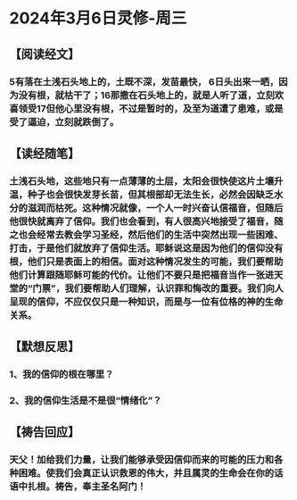 # 2024年3月6日灵修-周三

## 【阅读经文】

### 5有落在土浅石头地上的，土既不深，发苗最快， 6日头出来一晒，因为没有根，就枯干了；16那撒在石头地上的，就是人听了道，立刻欢喜领受17但他心里没有根，不过是暂时的，及至为道遭了患难，或是受了逼迫，立刻就跌倒了。

## 【读经随笔】

### 土浅石头地，这些地只有一点薄薄的土层，太阳会很快使这片土壤升温，种子也会很快发芽长苗，但其根部却无法生长，必然会因缺乏水分的滋润而枯死。这种情况就像，一个人一时兴奋认信福音，但随后他很快就离弃了信仰。我们也会看到，有人很高兴地接受了福音，随之也会经常去教会学习圣经，然后他们的生活中突然出现一些困难、打击，于是他们就放弃了信仰生活。耶稣说这是因为他们的信仰没有根，他们只是表面上的相信。面对这种情况发生的可能，我们要帮助他们计算跟随耶稣可能的代价。让他们不要只是把福音当作一张进天堂的“门票”，我们要帮助人们理解，认识罪和悔改的重要。我们向人呈现的信仰，不应仅仅只是一种知识，而是与一位有位格的神的生命关系。

## 【默想反思】

### 1、我的信仰的根在哪里？

### 2、我的信仰生活是不是很“情绪化”？

## 【祷告回应】

### 天父！加给我们力量，让我们能够承受因信仰而来的可能的压力和各种困难。使我们会真正认识救恩的伟大，并且属灵的生命会在你的话语中扎根。祷告，奉主圣名阿门！

&#x20;

